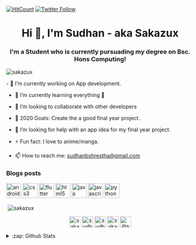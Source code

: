 [![HitCount](http://hits.dwyl.com/sakazux/sakazux.svg)](http://hits.dwyl.com/sakazux/sakazux)
[![Twitter Follow](https://img.shields.io/twitter/follow/sakazux?color=%231DA1F2&logo=Twitter&style=for-the-badge)](https://twitter.com/sakazux)




<h1 align="center">Hi 👋, I'm Sudhan - aka Sakazux</h1>
<h3 align="center">I'm a Student who is currently pursuading my degree on Bsc. Hons Computing!</h3>

<p align="left"> <img src="https://komarev.com/ghpvc/?username=sakazux" alt="sakazux" /> </p>
- 🔭 I’m currently working on App development.

- 🌱 I’m currently learning everything 🤣

- 👯 I’m looking to collaborate with other developers

- 🥅 2020 Goals: Create the a good final year project.

- 🤔 I’m looking for help with an app idea for my final year project.

- ⚡ Fun fact: I love to anime/manga.

- 📫 How to reach me: sudhanbshrestha@gmail.com

### Blogs posts
<!-- BLOG-POST-LIST:START -->
<!-- BLOG-POST-LIST:END -->

<p align="left"><img src="https://devicons.github.io/devicon/devicon.git/icons/android/android-original-wordmark.svg" alt="android" width="40" height="40"/> <img src="https://devicons.github.io/devicon/devicon.git/icons/css3/css3-original-wordmark.svg" alt="css3" width="40" height="40"/> <img src="https://www.vectorlogo.zone/logos/flutterio/flutterio-icon.svg" alt="flutter" width="40" height="40"/> <img src="https://devicons.github.io/devicon/devicon.git/icons/html5/html5-original-wordmark.svg" alt="html5" width="40" height="40"/> <img src="https://devicons.github.io/devicon/devicon.git/icons/java/java-original-wordmark.svg" alt="java" width="40" height="40"/> <img src="https://devicons.github.io/devicon/devicon.git/icons/javascript/javascript-original.svg" alt="javascript" width="40" height="40"/> <img src="https://devicons.github.io/devicon/devicon.git/icons/python/python-original.svg" alt="python" width="40" height="40"/></p><p>&nbsp;<img align="center" src="https://github-readme-stats.vercel.app/api?username=sakazux&show_icons=true" alt="sakazux" /></p>

<p align="center">
<a href="https://twitter.com/sakazux" target="blank"><img align="center" src="https://cdn.jsdelivr.net/npm/simple-icons@3.0.1/icons/twitter.svg" alt="sakazux" height="30" width="30" /></a>
<a href="https://linkedin.com/in/sudhan shrestha" target="blank"><img align="center" src="https://cdn.jsdelivr.net/npm/simple-icons@3.0.1/icons/linkedin.svg" alt="sudhan shrestha" height="30" width="30" /></a>
<a href="https://fb.com/sudhan shrestha" target="blank"><img align="center" src="https://cdn.jsdelivr.net/npm/simple-icons@3.0.1/icons/facebook.svg" alt="sudhan shrestha" height="30" width="30" /></a>
<a href="https://instagram.com/sakazux" target="blank"><img align="center" src="https://cdn.jsdelivr.net/npm/simple-icons@3.0.1/icons/instagram.svg" alt="sakazux" height="30" width="30" /></a>
<a href="https://medium.com/@sudhanbshrestha" target="blank"><img align="center" src="https://cdn.jsdelivr.net/npm/simple-icons@3.0.1/icons/medium.svg" alt="@sudhanbshrestha" height="30" width="30" /></a>
</p>



<details>
  <summary>:zap: Github Stats</summary>
  <img align="left" alt="codeSTACKr's Github Stats" src="https://github-readme-stats.sakazux.vercel.app/api?username=sakazux&show_icons=true&hide_border=true" />
</details>
